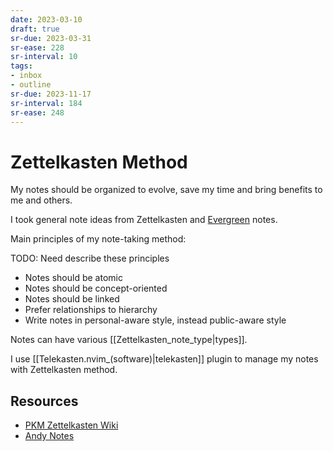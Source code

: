 ```yaml
---
date: 2023-03-10
draft: true
sr-due: 2023-03-31
sr-ease: 228
sr-interval: 10
tags:
- inbox
- outline
sr-due: 2023-11-17
sr-interval: 184
sr-ease: 248
---
```


# Zettelkasten Method

My notes should be organized to evolve, save my time and bring benefits to me
and others.

I took general note ideas from Zettelkasten and
[Evergreen](https://notes.andymatuschak.org/About_these_notes) notes.

Main principles of my note-taking method:

TODO: Need describe these principles

- Notes should be atomic
- Notes should be concept-oriented
- Notes should be linked
- Prefer relationships to hierarchy
- Write notes in personal-aware style, instead public-aware style

Notes can have various [[Zettelkasten_note_type|types]].

I use [[Telekasten.nvim_(software)|telekasten]] plugin to manage my notes with Zettelkasten method.

## Resources

- [PKM Zettelkasten Wiki](https://zk.zettel.page/)
- [Andy Notes](https://notes.andymatuschak.org/About_these_notes)
